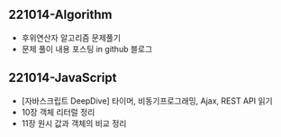 ## 221014-Algorithm

- 후위연산자 알고리즘 문제풀기
- 문제 풀이 내용 포스팅 in github 블로그

## 221014-JavaScript

- [자바스크립트 DeepDive] 타이머, 비동기프로그래밍, Ajax, REST API 읽기
- 10장 객체 리터럴 정리
- 11장 원시 값과 객체의 비교 정리
